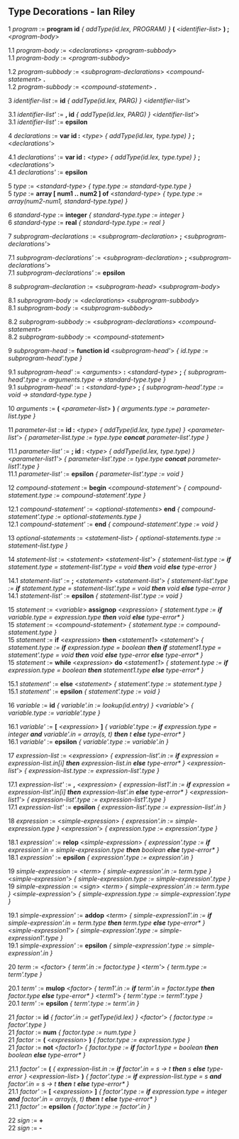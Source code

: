 ## Type Decorations - Ian Riley

1 _program_ := **program id** _{ addType(id.lex, PROGRAM) }_ **(** <_identifier-list_> **) ;** <_program-body_>

1.1 _program-body_ := <_declarations_> <_program-subbody_> <br>
1.1 _program-body_ := <_program-subbody_>

1.2 _program-subbody_ := <_subprogram-declarations_> <_compound-statement_> **.** <br>
1.2 _program-subbody_ := <_compound-statement_> **.**

3 _identifier-list_ := **id** _{ addType(id.lex, PARG) }_ <_identifier-list'_>

3.1 _identifier-list'_ := **, id** _{ addType(id.lex, PARG) }_ <_identifier-list'_> <br>
3.1 _identifier-list'_ := **epsilon**

4 _declarations_ := **var id :** <_type_> _{ addType(id.lex, type.type) }_ **;** <_declarations'_>

4.1 _declarations'_ := **var id :** <_type_> _{ addType(id.lex, type.type) }_ **;** <_declarations'_> <br>
4.1 _declarations'_ := **epsilon**

5 _type_ := <_standard-type_> _{ type.type := standard-type.type }_ <br>
5 _type_ := **array [ num1 .. num2 ] of** <_standard-type_> _{ type.type := array(num2-num1, standard-type.type) }_

6 _standard-type_ := **integer** _{ standard-type.type := integer }_ <br>
6 _standard-type_ := **real** _{ standard-type.type := real }_

7 _subprogram-declarations_ := <_subprogram-declaration_> **;** <_subprogram-declarations'_>

7.1 _subprogram-declarations'_ := <_subprogram-declaration_> **;** <_subprogram-declarations'_> <br>
7.1 _subprogram-declarations'_ := **epsilon**

8 _subprogram-declaration_ := <_subprogram-head_> <_subprogram-body_>

8.1 _subprogram-body_ := <_declarations_> <_subprogram-subbody_> <br>
8.1 _subprogram-body_ := <_subprogram-subbody_>

8.2 _subprogram-subbody_ := <_subprogram-declarations_> <_compound-statement_> <br>
8.2 _subprogram-subbody_ := <_compound-statement_>

9 _subprogram-head_ := **function id** <_subprogram-head'_> _{ id.type := subprogram-head'.type }_

9.1 _subprogram-head'_ := <_arguments_> **:** <_standard-type_> **;** _{ subprogram-head'.type := arguments.type -> standard-type.type }_ <br>
9.1 _subprogram-head'_ := **:** <_standard-type_> **;** _{ subprogram-head'.type := void -> standard-type.type }_

10 _arguments_ := **(** <_parameter-list_> **)** _{ arguments.type := parameter-list.type }_

11 _parameter-list_ := **id :** <_type_> _{ addType(id.lex, type.type) }_ <_parameter-list'_> _{ parameter-list.type := type.type **concat** parameter-list'.type }_

11.1 _parameter-list'_ := **; id :** <_type_> _{ addType(id.lex, type.type) }_ <_parameter-list1'_> _{ parameter-list'.type := type.type **concat** parameter-list1'.type }_ <br>
11.1 _parameter-list'_ := **epsilon** _{ parameter-list'.type := void }_

12 _compound-statement_ := **begin** <_compound-statement'_> _{ compound-statement.type := compound-statement'.type }_

12.1 _compound-statement'_ := <_optional-statements_> **end** _{ compound-statement'.type := optional-statements.type }_ <br>
12.1 _compound-statement'_ := **end** _{ compound-statement'.type := void }_

13 _optional-statements_ := <_statement-list_> _{ optional-statements.type := statement-list.type }_

14 _statement-list_ := <_statement_> <_statement-list'_> _{ statement-list.type := **if** statement.type = statement-list'.type = void **then** void **else** type-error }_

14.1 _statement-list'_ := **;** <_statement_> <_statement-list'_> _{ statement-list'.type := **if** statement.type = statement-list'.type = void **then** void **else** type-error }_ <br>
14.1 _statement-list'_ := **epsilon** _{ statement-list'.type := void }_

15 _statement_ := <_variable_> **assignop** <_expression_> _{ statement.type := **if** variable.type = expression.type **then** void **else** type-error* }_ <br>
15 _statement_ := <_compound-statement_> _{ statement.type := compound-statement.type }_ <br>
15 _statement_ := **if** <_expression_> **then** <_statement1_> <_statement'_> _{ statement.type := **if** expression.type = boolean **then** **if** statement1.type = statement'.type = void **then** void **else** type-error **else** type-error* }_ <br>
15 _statement_ := **while** <_expression_> **do** <_statement1_> _{ statement.type := **if** expression.type = boolean **then** statement1.type **else** type-error* }_

15.1 _statement'_ := **else** <_statement_> _{ statement'.type := statement.type }_ <br>
15.1 _statement'_ := **epsilon** _{ statement'.type := void }_

16 _variable_ := **id** _{ variable'.in := lookup(id.entry) }_ <_variable'_> _{ variable.type := variable'.type }_

16.1 _variable'_ := **[** <_expression_> **]** _{ variable'.type := **if** expression.type = integer **and** variable'.in = array(s, t) **then** t **else** type-error* }_ <br>
16.1 _variable'_ := **epsilon** _{ variable'.type := variable'.in }_

17 _expression-list_ := <_expression_> _{ expression-list'.in := **if** expression = expression-list.in[i] **then** expression-list.in **else** type-error* }_ <_expression-list'_> _{ expression-list.type := expression-list'.type }_

17.1 _expression-list'_ := **,** <_expression_> _{ expression-list1'.in := **if** expression = expression-list'.in[i] **then** expression-list'.in **else** type-error* }_ <_expression-list1'_> _{ expression-list'.type := expression-list1'.type }_ <br>
17.1 _expression-list'_ := **epsilon** _{ expression-list'.type := expression-list'.in }_

18 _expression_ := <_simple-expression_> _{ expression'.in := simple-expression.type }_ <_expression'_> _{ expression.type := expression'.type }_

18.1 _expression'_ := **relop** <_simple-expression_> _{ expression'.type := **if** expression'.in = simple-expression.type **then** boolean **else** type-error* }_ <br>
18.1 _expression'_ := **epsilon** _{ expression'.type := expression'.in }_

19 _simple-expression_ := <_term_> _{ simple-expression'.in := term.type }_ <_simple-expression'_> _{ simple-expression.type := simple-expression'.type }_ <br>
19 _simple-expression_ := <_sign_> <_term_> _{ simple-expression'.in := term.type }_ <_simple-expression'_> _{ simple-expression.type := simple-expression'.type }_

19.1 _simple-expression'_ := **addop** <_term_> _{ simple-expression1'.in := **if** simple-expression'.in = term.type **then** term.type **else** type-error* }_ <_simple-expression1'_> _{ simple-expression'.type := simple-expression1'.type }_ <br>
19.1 _simple-expression'_ := **epsilon** _{ simple-expression'.type := simple-expression'.in }_

20 _term_ := <_factor_> _{ term'.in := factor.type }_ <_term'_> _{ term.type := term'.type }_

20.1 _term'_ := **mulop** <_factor_> _{ term1'.in := **if** term'.in = factor.type **then** factor.type **else** type-error* }_ <_term1'_> _{ term'.type := term1'.type }_ <br>
20.1 _term'_ := **epsilon** _{ term'.type := term'.in }_

21 _factor_ := **id** _{ factor'.in := getType(id.lex) }_ <_factor'_> _{ factor.type := factor'.type }_ <br>
21 _factor_ := **num** _{ factor.type := num.type }_ <br>
21 _factor_ := **(** <_expression_> **)** _{ factor.type := expression.type }_ <br>
21 _factor_ := **not** <_factor1_> _{ factor.type := **if** factor1.type = boolean **then** boolean **else** type-error* }_ 

21.1 _factor'_ := **(** _{ expression-list.in := **if** factor'.in = s -> t **then** s **else** type-error }_ <_expression-list_> **)** _{ factor'.type := **if** expression-list.type = s **and** factor'.in = s -> t **then** t **else** type-error* }_ <br>
21.1 _factor'_ := **[** <_expression_> **]** _{ factor'.type := **if** expression.type = integer **and** factor'.in = array(s, t) **then** t **else** type-error* }_ <br>
21.1 _factor'_ := **epsilon** _{ factor'.type := factor'.in }_

22 _sign_ := **+** <br>
22 _sign_ := **-**

